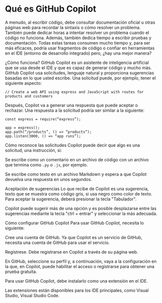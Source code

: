 # Qué es GitHub Copilot

A menudo, al escribir código, debe consultar documentación oficial u otras páginas web para recordar la sintaxis o cómo resolver un problema. También puede dedicar horas a intentar resolver un problema cuando el código no funciona. Además, también dedica tiempo a escribir pruebas y documentación. Todas estas tareas consumen mucho tiempo y, para ser más eficaces, podría usar fragmentos de código o confiar en herramientas en el IDE (entorno de desarrollo integrado) pero, ¿hay una mejor manera?

¿Cómo funciona?
GitHub Copilot es un asistente de inteligencia artificial que se usa desde el IDE y que es capaz de generar código y mucho más. GitHub Copilot usa solicitudes, lenguaje natural y proporciona sugerencias basadas en lo que usted escribe. Una solicitud puede, por ejemplo, tener el siguiente aspecto:

    // Create a web API using express and JavaScript with routes for products and customers

Después, Copilot va a generar una respuesta que puede aceptar o rechazar. Una respuesta a la solicitud podría ser similar a la siguiente:

    const express = require(“express”);

    app = express();
    app.path(“/products”, () => “products”);
    app.listen(3000, () => “app runs”);

Cómo reconoce las solicitudes
Copilot puede decir que algo es una solicitud, una instrucción, si:

Se escribe como un comentario en un archivo de código con un archivo que termina como `.py` o `.js`, por ejemplo.

Se escribe como texto en un archivo Markdown y espera a que Copilot devuelva una respuesta en unos segundos.

Aceptación de sugerencias
Lo que recibe de Copilot es una sugerencia, texto que se muestra como código gris, si usa negro como color de texto. Para aceptar la sugerencia, deberá presionar la tecla "Tabulador".

Copilot puede sugerir más de una opción y es posible desplazarse entre las sugerencias mediante la tecla "ctrl + entrar" y seleccionar la más adecuada.

Cómo configurar GitHub Copilot
Para usar GitHub Copilot, necesita lo siguiente:

Cree una cuenta de GitHub. Ya que Copilot es un servicio de GitHub, necesita una cuenta de GitHub para usar el servicio.

Regístrese. Debe registrarse en Copilot a través de su página web.

En GitHub, seleccione su perfil y, a continuación, vaya a la configuración en la que, en Copilot, puede habilitar el acceso o registrarse para obtener una prueba gratuita.

Para usar GitHub Copilot, debe instalarlo como una extensión en el IDE.

Las extensiones están disponibles para los IDE principales, como Visual Studio, Visual Studio Code.
